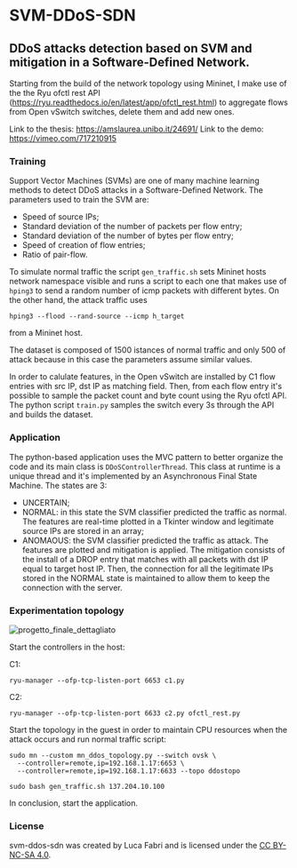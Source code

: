 # SVM-DDoS-SDN

## DDoS attacks detection based on SVM and mitigation in a Software-Defined Network.

Starting from the build of the network topology using Mininet, I make use of the the Ryu ofctl rest API (https://ryu.readthedocs.io/en/latest/app/ofctl_rest.html) 
to aggregate flows from Open vSwitch switches, delete them and add new ones.

Link to the thesis: https://amslaurea.unibo.it/24691/
Link to the demo: https://vimeo.com/717210915

### Training

Support Vector Machines (SVMs) are one of many machine learning methods to detect DDoS attacks in a Software-Defined Network.
The parameters used to train the SVM are:
- Speed of source IPs;
- Standard deviation of the number of packets per flow entry;
- Standard deviation of the number of bytes per flow entry;
- Speed of creation of flow entries;
- Ratio of pair-flow.

To simulate normal traffic the script ```gen_traffic.sh``` sets Mininet hosts network namespace visible and runs a script to each one that makes use of ```hping3``` to send a random number of icmp packets with different bytes.
On the other hand, the attack traffic uses 
```
hping3 --flood --rand-source --icmp h_target
``` 
from a Mininet host.

The dataset is composed of 1500 istances of normal traffic and only 500 of attack because in this case the parameters assume similar values.

In order to calulate features, in the Open vSwitch are installed by C1 flow entries with src IP, dst IP as matching field. Then, from each flow entry it's possible 
to sample the packet count and byte count using the Ryu ofctl API. The python script ```train.py``` samples the switch every 3s through the API and builds the dataset.

### Application

The python-based application uses the MVC pattern to better organize the code and its main class is ```DDoSControllerThread```.
This class at runtime is a unique thread and it's implemented by an Asynchronous Final State Machine.
The states are 3:
- UNCERTAIN;
- NORMAL: in this state the SVM classifier predicted the traffic as normal. The features are real-time plotted in a Tkinter window and legitimate source IPs are stored in an array;
- ANOMAOUS: the SVM classifier predicted the traffic as attack. The features are plotted and mitigation is applied. The mitigation consists of the install of a DROP entry that matches with all packets with dst IP equal to target host IP. Then, the connection for all the legitimate IPs stored in the NORMAL state is maintained to allow them to keep the connection with the server.


### Experimentation topology

![progetto_finale_dettagliato](https://user-images.githubusercontent.com/48534936/144596452-8d7acfbc-2db2-4955-9b4e-16c710f72454.png)

Start the controllers in the host:

C1: 
``` 
ryu-manager --ofp-tcp-listen-port 6653 c1.py
```

C2: 
```
ryu-manager --ofp-tcp-listen-port 6633 c2.py ofctl_rest.py
```

Start the topology in the guest in order to maintain CPU resources when the attack occurs and run normal traffic script:

```
sudo mn --custom mn_ddos_topology.py --switch ovsk \
  --controller=remote,ip=192.168.1.17:6653 \
  --controller=remote,ip=192.168.1.17:6633 --topo ddostopo
```
```
sudo bash gen_traffic.sh 137.204.10.100
```


In conclusion, start the application.

### License
svm-ddos-sdn was created by Luca Fabri and is licensed under the [CC BY-NC-SA 4.0](LICENSE-CC-BY-NC-SA).

